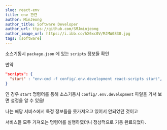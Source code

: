 ```yaml
---
slug: react-env
title: env 관련
author: MinJeong
author_title: Software Developer
author_url: ttps://github.com/SMJminjeong
author_image_url: https://i.ibb.co/hX6xc0V/MJMW0830.jpg
tags: [software]
---
```


소스기동시 `package.json` 에 있는 `scripts` 정보들 확인

만약 
```json
"scripts": {
  "start" : "env-cmd -f config/.env.development react-scripts start",
}
```

인 경우 `start` 명령어를 통해 소스기동시 `config/.env.development` 파일을 가서 보면 설정을 알 수 있음!

나는 해당 서비스에서 특정 정보들을 못가져오고 있어서 안되었던 것이고

서비스들 모두 가져오는 명령어를 실행하였더니 정상적으로 기동 완료되었다.
